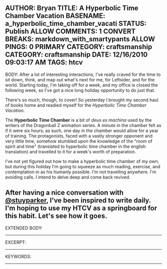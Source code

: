 AUTHOR: Bryan
TITLE: A Hyperbolic Time Chamber Vacation
BASENAME: a_hyperbolic_time_chamber_vacati
STATUS: Publish
ALLOW COMMENTS: 1
CONVERT BREAKS: markdown_with_smartypants
ALLOW PINGS: 0
PRIMARY CATEGORY: craftsmanship
CATEGORY: craftsmanship
DATE: 12/16/2010 09:03:17 AM
TAGS: htcv
-----
BODY:
After a lot of interesting interactions, I've really craved for the time to sit down, think, and map out what's next for me, for Leftsider, and for the world. Starting today, I'm taking off for a week, and my office is closed the following week, so I've got a nice long holiday opportunity to do just that.

There's so much, though, to cover! So yesterday I brought my second haul of books home and readied myself for the *Hyperbolic Time Chamber Vacation.*

The **Hyperbolic Time Chamber** is a bit of *deus ex machina* used by the writers of the Dragonball Z animation series. A minute in the chamber felt as if it were six hours; as such, one day in the chamber would allow for a year of training. The protagonists, faced with a vastly stronger opponent and very little time, somehow stumbled upon the knowledge of the "room of spirit and time" (translated to hyperbolic time chamber in the english translation) and travelled to it for a week's worth of preparation.

I've not yet figured out how to make a hyperbolic time chamber of my own, but during this holiday I'm going to squeeze as much reading, exercise, and contemplation in as his humanly possible. I'm not travelling anywhere. I'm avoiding calls. I intend to delve deep and come back revived. 

After having a nice conversation with [@stuyparker](http://twitter.com/stuyparker), I've been inspired to write daily. I'm hoping to use my HTCV as a springboard for this habit. Let's see how it goes.
-----
EXTENDED BODY:

-----
EXCERPT:

-----
KEYWORDS:

-----


